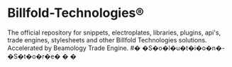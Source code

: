 # Billfold-Technologies®
The official repository for snippets, electroplates, libraries, plugins, api's, trade engines, stylesheets and other Billfold Technologies solutions. Accelerated by Beamology Trade Engine.
#� �S�o�l�u�t�i�o�n�-�S�t�o�r�e�
�
�
